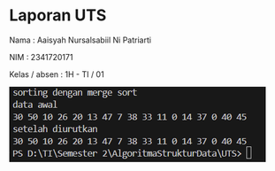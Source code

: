 # Laporan UTS
Nama            : Aaisyah Nursalsabiil Ni Patriarti

NIM             : 2341720171

Kelas / absen   : 1H - TI / 01

<img src="laporanuts1.png">